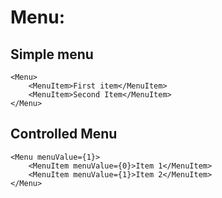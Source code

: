 # Menu:

## Simple menu

    <Menu>
        <MenuItem>First item</MenuItem>
        <MenuItem>Second Item</MenuItem>
    </Menu>

## Controlled Menu

    <Menu menuValue={1}>
        <MenuItem menuValue={0}>Item 1</MenuItem>
        <MenuItem menuValue={1}>Item 2</MenuItem>
    </Menu>